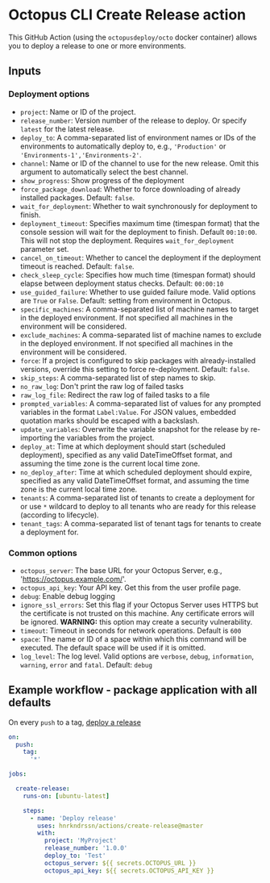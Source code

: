 # Octopus CLI Create Release action

This GitHub Action (using the `octopusdeploy/octo` docker container) allows you to deploy a release to one or more environments.

## Inputs

### Deployment options
  - `project`: Name or ID of the project.
  - `release_number`: Version number of the release to deploy. Or specify `latest` for the latest release.
  - `deploy_to`: A comma-separated list of environment names or IDs of the environments to automatically deploy to, e.g., `'Production'` or `'Environments-1','Environments-2'`.
  - `channel`: Name or ID of the channel to use for the new release. Omit this argument to automatically select the best channel.
  - `show_progress`: Show progress of the deployment
  - `force_package_download`: Whether to force downloading of already installed packages. Default: `false`.
  - `wait_for_deployment`: Whether to wait synchronously for deployment to finish.
  - `deployment_timeout`: Specifies maximum time (timespan format) that the console session will wait for the deployment to finish. Default `00:10:00`. This will not stop the deployment. Requires `wait_for_deployment` parameter set.
  - `cancel_on_timeout`: Whether to cancel the deployment if the deployment timeout is reached. Default: `false`.
  - `check_sleep_cycle`: Specifies how much time (timespan format) should elapse between deployment status checks. Default: `00:00:10`
  - `use_guided_failure`: Whether to use guided failure mode. Valid options are `True` or `False`. Default: setting from environment in Octopus.
  - `specific_machines`: A comma-separated list of machine names to target in the deployed environment. If not specified all machines in the environment will be considered.
  - `exclude_machines`: A comma-separated list of machine names to exclude in the deployed environment. If not specified all machines in the environment will be considered.
  - `force`: If a project is configured to skip packages with already-installed versions, override this setting to force re-deployment. Default: `false`.
  - `skip_steps`: A comma-separated list of step names to skip.
  - `no_raw_log`: Don't print the raw log of failed tasks
  - `raw_log_file`: Redirect the raw log of failed tasks to a file
  - `prompted_variables`: A comma-separated list of values for any prompted variables in the format `Label:Value`. For JSON values, embedded quotation marks should be escaped with a backslash.
  - `update_variables`: Overwrite the variable snapshot for the release by re-importing the variables from the project.
  - `deploy_at`: Time at which deployment should start (scheduled deployment), specified as any valid DateTimeOffset format, and assuming the time zone is the current local time zone.
  - `no_deploy_after`: Time at which scheduled deployment should expire, specified as any valid DateTimeOffset format, and assuming the time zone is the current local time zone.
  - `tenants`: A comma-separated list of tenants to create a deployment for or use `*` wildcard to deploy to all tenants who are ready for this release (according to lifecycle).
  - `tenant_tags`: A comma-separated list of tenant tags for tenants to create a deployment for.

### Common options
- `octopus_server`: The base URL for your Octopus Server, e.g., 'https://octopus.example.com/'.
- `octopus_api_key`: Your API key. Get this from the user profile page.
- `debug`: Enable debug logging
- `ignore_ssl_errors`: Set this flag if your Octopus Server uses HTTPS but the certificate is not trusted on this machine. Any certificate errors will be ignored. **WARNING:** this option may create a security vulnerability.
- `timeout`: Timeout in seconds for network operations. Default is `600`
- `space`: The name or ID of a space within which this command will be executed. The default space will be used if it is omitted.
- `log_level`: The log level. Valid options are `verbose`, `debug`, `information`, `warning`, `error` and `fatal`. Default: `debug`

## Example workflow - package application with all defaults

On every `push` to a tag, [deploy a release](https://octopus.com/docs/octopus-rest-api/octopus-cli/deploy-release#Deployingreleases-Basicexamples)

```yaml
on: 
  push:
    tag: 
      '*'

jobs:

  create-release:
    runs-on: [ubuntu-latest]

    steps:
      - name: 'Deploy release'
        uses: hnrkndrssn/actions/create-release@master
        with:
          project: 'MyProject'
          release_number: '1.0.0'
          deploy_to: 'Test'
          octopus_server: ${{ secrets.OCTOPUS_URL }}
          octopus_api_key: ${{ secrets.OCTOPUS_API_KEY }}
```